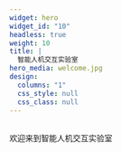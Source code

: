 ```yaml
---
widget: hero
widget_id: "10"
headless: true
weight: 10
title: | 
  智能人机交互实验室
hero_media: welcome.jpg
design:
  columns: "1"
  css_style: null
  css_class: null
---
```


<br>
欢迎﻿来到智能人机交互实验室

